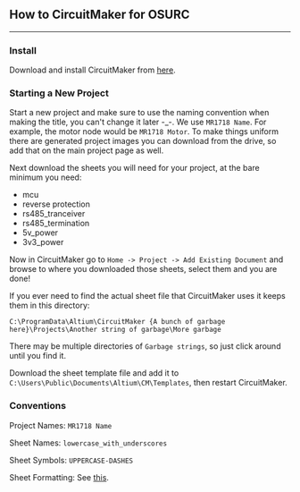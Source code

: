 ## How to CircuitMaker for OSURC
----

### Install
Download and install CircuitMaker from [here](https://workspace.circuitmaker.com/Account/SignUp).

### Starting a New Project 
Start a new project and make sure to use the naming convention when making the title, you can't change it later -_-. We use `MR1718 Name`. For example, the motor node would be `MR1718 Motor`. To make things uniform there are generated project images you can download from the drive, so add that on the main project page as well.

Next download the sheets you will need for your project, at the bare minimum you need:

* mcu
* reverse protection
* rs485_tranceiver
* rs485_termination
* 5v_power
* 3v3_power

Now in CircuitMaker go to `Home -> Project -> Add Existing Document` and browse to where you downloaded those sheets, select them and you are done!

If you ever need to find the actual sheet file that CircuitMaker uses it keeps them in this directory:

`C:\ProgramData\Altium\CircuitMaker {A bunch of garbage here}\Projects\Another string of garbage\More garbage`

There may be multiple directories of `Garbage strings`, so just click around until you find it.

Download the sheet template file and add it to `C:\Users\Public\Documents\Altium\CM\Templates`, then restart CircuitMaker.

### Conventions

Project Names: `MR1718 Name`

Sheet Names: `lowercase_with_underscores`

Sheet Symbols: `UPPERCASE-DASHES`

Sheet Formatting: See [this](https://github.com/OSURoboticsClub/Rover_2017_2018/blob/master/electrical/schematics/schematic-example.pdf).
